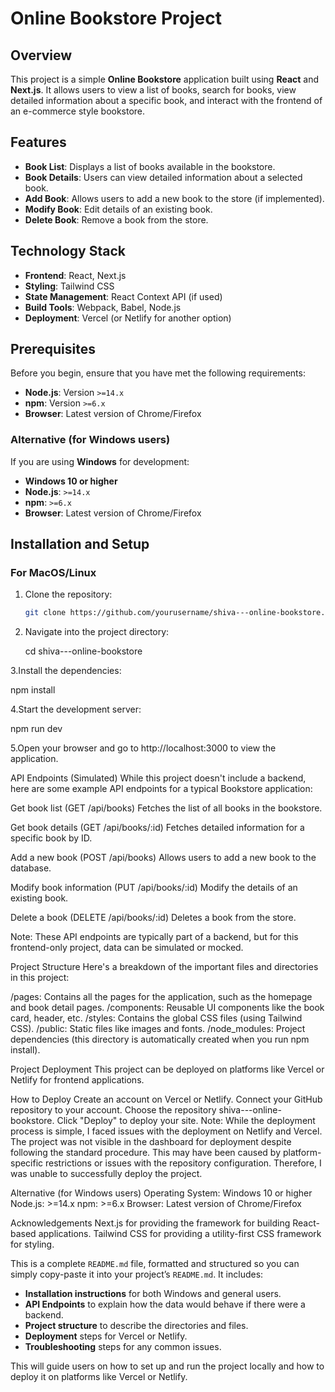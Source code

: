 # Online Bookstore Project

## Overview

This project is a simple **Online Bookstore** application built using **React** and **Next.js**. It allows users to view a list of books, search for books, view detailed information about a specific book, and interact with the frontend of an e-commerce style bookstore.

## Features

- **Book List**: Displays a list of books available in the bookstore.
- **Book Details**: Users can view detailed information about a selected book.
- **Add Book**: Allows users to add a new book to the store (if implemented).
- **Modify Book**: Edit details of an existing book.
- **Delete Book**: Remove a book from the store.

## Technology Stack

- **Frontend**: React, Next.js
- **Styling**: Tailwind CSS
- **State Management**: React Context API (if used)
- **Build Tools**: Webpack, Babel, Node.js
- **Deployment**: Vercel (or Netlify for another option)

## Prerequisites

Before you begin, ensure that you have met the following requirements:

- **Node.js**: Version `>=14.x`
- **npm**: Version `>=6.x`
- **Browser**: Latest version of Chrome/Firefox

### Alternative (for Windows users)
If you are using **Windows** for development:

- **Windows 10 or higher**
- **Node.js**: `>=14.x`  
- **npm**: `>=6.x`  
- **Browser**: Latest version of Chrome/Firefox

## Installation and Setup

### For MacOS/Linux

1. Clone the repository:
   ```bash
   git clone https://github.com/yourusername/shiva---online-bookstore.git

2. Navigate into the project directory:

   cd shiva---online-bookstore

3.Install the dependencies:

npm install

4.Start the development server:

npm run dev

5.Open your browser and go to http://localhost:3000 to view the application.


API Endpoints (Simulated)
While this project doesn't include a backend, here are some example API endpoints for a typical Bookstore application:

Get book list (GET /api/books)
Fetches the list of all books in the bookstore.

Get book details (GET /api/books/:id)
Fetches detailed information for a specific book by ID.

Add a new book (POST /api/books)
Allows users to add a new book to the database.

Modify book information (PUT /api/books/:id)
Modify the details of an existing book.

Delete a book (DELETE /api/books/:id)
Deletes a book from the store.

Note: These API endpoints are typically part of a backend, but for this frontend-only project, data can be simulated or mocked.

Project Structure
Here's a breakdown of the important files and directories in this project:

/pages: Contains all the pages for the application, such as the homepage and book detail pages.
/components: Reusable UI components like the book card, header, etc.
/styles: Contains the global CSS files (using Tailwind CSS).
/public: Static files like images and fonts.
/node_modules: Project dependencies (this directory is automatically created when you run npm install).

Project Deployment
This project can be deployed on platforms like Vercel or Netlify for frontend applications.

How to Deploy
Create an account on Vercel or Netlify.
Connect your GitHub repository to your account.
Choose the repository shiva---online-bookstore.
Click "Deploy" to deploy your site.
Note: While the deployment process is simple, I faced issues with the deployment on Netlify and Vercel. The project was not visible in the dashboard for deployment despite following the standard procedure. This may have been caused by platform-specific restrictions or issues with the repository configuration. Therefore, I was unable to successfully deploy the project.

Alternative (for Windows users)
Operating System: Windows 10 or higher
Node.js: >=14.x
npm: >=6.x
Browser: Latest version of Chrome/Firefox

Acknowledgements
Next.js for providing the framework for building React-based applications.
Tailwind CSS for providing a utility-first CSS framework for styling.


This is a complete `README.md` file, formatted and structured so you can simply copy-paste it into your project’s `README.md`. It includes:

- **Installation instructions** for both Windows and general users.
- **API Endpoints** to explain how the data would behave if there were a backend.
- **Project structure** to describe the directories and files.
- **Deployment** steps for Vercel or Netlify.
- **Troubleshooting** steps for any common issues.

This will guide users on how to set up and run the project locally and how to deploy it on platforms like Vercel or Netlify.

     
